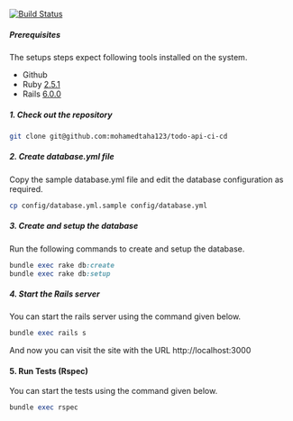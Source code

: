 [![Build Status](https://travis-ci.org/MohamedTaha123/todo-api-ci-cd.svg?branch=master)](https://travis-ci.org/github/MohamedTaha123/todo-api-ci-cd)
<br />
##### Prerequisites

The setups steps expect following tools installed on the system.

- Github
- Ruby [2.5.1](https://github.com/mohamedtaha123/todo-api-ci-cd/blob/master/.ruby-version#L1)
- Rails [6.0.0](https://github.com/mohamedtaha123/todo-api-ci-cd/blob/master/Gemfile#L12)

##### 1. Check out the repository

```bash
git clone git@github.com:mohamedtaha123/todo-api-ci-cd
```

##### 2. Create database.yml file

Copy the sample database.yml file and edit the database configuration as required.

```bash
cp config/database.yml.sample config/database.yml
```

##### 3. Create and setup the database

Run the following commands to create and setup the database.

```ruby
bundle exec rake db:create
bundle exec rake db:setup
```

##### 4. Start the Rails server

You can start the rails server using the command given below.

```ruby
bundle exec rails s
```

And now you can visit the site with the URL http://localhost:3000

#### 5. Run Tests (Rspec)
You can start the tests using the command given below.

```ruby
bundle exec rspec 
```

